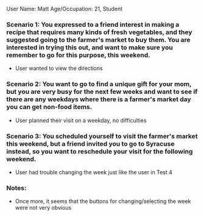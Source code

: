 User Name: Matt
Age/Occupation: 21, Student

### Scenario 1:  You expressed to a friend interest in making a recipe that requires many kinds of fresh vegetables, and they suggested going to the farmer's market to buy them. You are interested in trying this out, and want to make sure you remember to go for this purpose, this weekend.

- User wanted to view the directions

### Scenario 2: You want to go to find a unique gift for your mom, but you are very busy for the next few weeks and want to see if there are any weekdays where there is a farmer's market day you can get non-food items.
- User planned their visit on a weekday, no difficulties

### Scenario 3: You scheduled yourself to visit the farmer's market this weekend, but a friend invited you to go to Syracuse instead, so you want to reschedule your visit for the following weekend.
- User had trouble changing the week just like the user in Test 4

### Notes:
- Once more, it seems that the buttons for changing/selecting the week were not very obvious